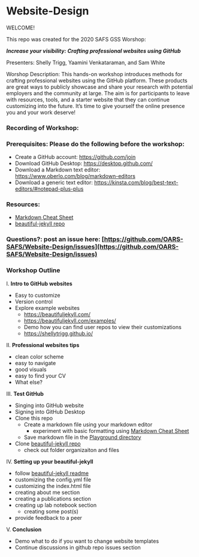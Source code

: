 # Website-Design

WELCOME!

This repo was created for the 2020 SAFS GSS Worshop:

**_Increase your visibility: Crafting professional websites using GitHub_**

Presenters: Shelly Trigg, Yaamini Venkataraman, and Sam White

Worshop Description: This hands-on workshop introduces methods for crafting professional websites using the GitHub platform. These products are great ways to publicly showcase and share your research with potential employers and the community at large. The aim is for participants to leave with resources, tools, and a starter website that they can continue customizing into the future. It’s time to give yourself the online presence you and your work deserve!


### Recording of Workshop: []()

### Prerequisites: Please do the following before the workshop: 

- Create a GitHub account: https://github.com/join
- Download GitHub Desktop: https://desktop.github.com/
- Download a Markdown text editor: https://www.oberlo.com/blog/markdown-editors
- Download a generic text editor: https://kinsta.com/blog/best-text-editors/#notepad-plus-plus

### Resources:
- [Markdown Cheat Sheet](https://github.com/adam-p/markdown-here/wiki/Markdown-Cheatsheet)
- [beautiful-jekyll repo](https://github.com/daattali/beautiful-jekyll)

### Questions?: post an issue here: [https://github.com/OARS-SAFS/Website-Design/issues](https://github.com/OARS-SAFS/Website-Design/issues)

### Workshop Outline

I. **Intro to GitHub websites**
  - Easy to customize
  - Version control
  - Explore example websites 
    - https://beautifuljekyll.com/
    - https://beautifuljekyll.com/examples/
    - Demo how you can find user repos to view their customizations
    - https://shellytrigg.github.io/
    
II. **Professional websites tips**
  - clean color scheme
  - easy to navigate
  - good visuals
  - easy to find your CV
  - What else?
    
III. **Test GitHub**
  - Singing into GitHub website
  - Signing into GitHub Desktop
  - Clone this repo
    - Create a markdown file using your markdown editor
      - experiment with basic formatting using [Markdown Cheat Sheet](https://github.com/adam-p/markdown-here/wiki/Markdown-Cheatsheet)
    - Save markdown file in the [Playground directory](https://github.com/OARS-SAFS/Website-Design/tree/main/Playground) 
  - Clone [beautiful-jekyll repo](https://github.com/daattali/beautiful-jekyll)
    - check out folder organizaiton and files

IV. **Setting up your beautiful-jekyll**
  - follow [beautiful-jekyll readme](https://github.com/daattali/beautiful-jekyll/blob/master/README.md)
  - customizing the config.yml file
  - customizing the index.html file
  - creating about me section
  - creating a publications section
  - creating up lab notebook section
    - creating some post(s)
  - provide feedback to a peer

V. **Conclusion**
  - Demo what to do if you want to change website templates
  - Continue discussions in github repo issues section

